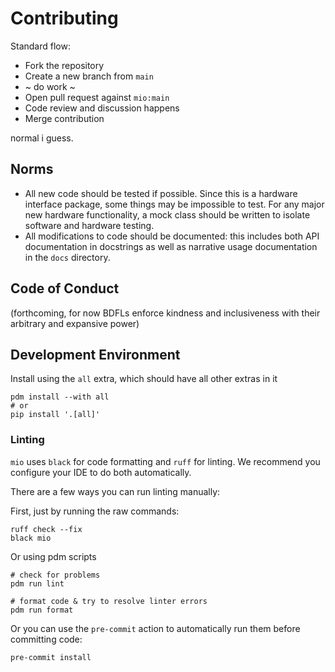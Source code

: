 # Contributing

Standard flow:
- Fork the repository
- Create a new branch from `main`
- ~ do work ~
- Open pull request against `mio:main`
- Code review and discussion happens
- Merge contribution

normal i guess.

## Norms

- All new code should be tested if possible. Since this is a hardware
  interface package, some things may be impossible to test. For any
  major new hardware functionality, a mock class should be written
  to isolate software and hardware testing.
- All modifications to code should be documented: this includes both
  API documentation in docstrings as well as narrative usage documentation
  in the `docs` directory.

## Code of Conduct

(forthcoming, for now BDFLs enforce kindness and inclusiveness with their
arbitrary and expansive power)

## Development Environment

Install using the `all` extra, which should have all other extras in it

```shell
pdm install --with all
# or
pip install '.[all]'
```

### Linting

`mio` uses `black` for code formatting and `ruff` for linting.
We recommend you configure your IDE to do both automatically.

There are a few ways you can run linting manually:

First, just by running the raw commands:

```shell
ruff check --fix
black mio
```

Or using pdm scripts

```shell
# check for problems
pdm run lint

# format code & try to resolve linter errors
pdm run format
```

Or you can use the `pre-commit` action to automatically run them
before committing code:

```shell
pre-commit install
```
